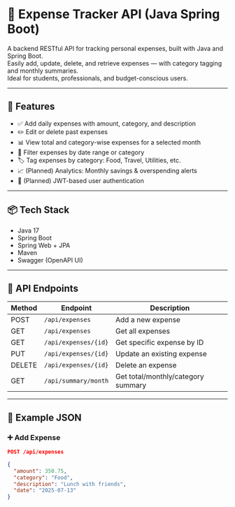 # 💸 Expense Tracker API (Java Spring Boot)

A backend RESTful API for tracking personal expenses, built with Java and Spring Boot.  
Easily add, update, delete, and retrieve expenses — with category tagging and monthly summaries.  
Ideal for students, professionals, and budget-conscious users.

---

## 🚀 Features

- ✅ Add daily expenses with amount, category, and description
- ✏️ Edit or delete past expenses
- 📊 View total and category-wise expenses for a selected month
- 📅 Filter expenses by date range or category
- 🏷️ Tag expenses by category: Food, Travel, Utilities, etc.
- 📈 (Planned) Analytics: Monthly savings & overspending alerts
- 🔐 (Planned) JWT-based user authentication

---

## 📦 Tech Stack

- Java 17
- Spring Boot
- Spring Web + JPA 
- Maven
- Swagger (OpenAPI UI)

---

## 🧪 API Endpoints

| Method | Endpoint             | Description                          |
|--------|----------------------|--------------------------------------|
| POST   | `/api/expenses`      | Add a new expense                    |
| GET    | `/api/expenses`      | Get all expenses                     |
| GET    | `/api/expenses/{id}` | Get specific expense by ID           |
| PUT    | `/api/expenses/{id}` | Update an existing expense           |
| DELETE | `/api/expenses/{id}` | Delete an expense                    |
| GET    | `/api/summary/month` | Get total/monthly/category summary   |

---

## 📘 Example JSON

### ➕ Add Expense

```json
POST /api/expenses

{
  "amount": 350.75,
  "category": "Food",
  "description": "Lunch with friends",
  "date": "2025-07-13"
}
